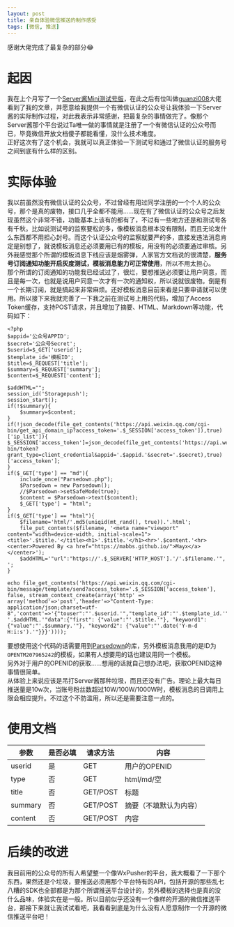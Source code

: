 ```yaml
---
layout: post
title: 亲自体验微信推送的制作感受
tags: [微信, 推送]
---
```


  感谢大佬完成了最复杂的部分😂<!--more-->    
  
# 起因
  我在上个月写了一个[Server酱Mini测试号版](/2021/02/02/serverchan.html)，在此之后有位叫做[guanzi008](https://github.com/guanzi008)大佬看到了我的文章，并愿意给我提供一个有微信认证的公众号让我体验一下Server酱的实际制作过程，对此我表示非常感谢，把最复杂的事情做完了。像那个Server酱那个平台说过Ta唯一做的事情就是注册了一个有微信认证的公众号而已，毕竟微信开放文档傻子都能看懂，没什么技术难度。   
  正好这次有了这个机会，我就可以真正体验一下测试号和通过了微信认证的服务号之间到底有什么样的区别。   

# 实际体验
  我以前虽然没有微信认证的公众号，不过曾经有用过同学注册的一个个人的公众号，那个是真的废物，接口几乎全都不能用……现在有了微信认证的公众号之后发现虽然这个非常不错，功能基本上该有的都有了，不过有一些地方还是和测试号各有千秋。比如说测试号的监察要松的多，像模板消息根本没有限制，而且无论发什么东西都不用担心封号。而这个认证公众号的监察就要严的多，直接发违法消息肯定是别想了，就说模板消息还必须要用已有的模板，用没有的必须要通过审核。另外我感觉那个所谓的模板消息下线应该是烟雾弹，人家官方文档说的很清楚，**服务号订阅通知功能开启灰度测试，模板消息能力可正常使用**，所以不用太担心。   
  那个所谓的订阅通知的功能我已经试过了，很烂，要想推送必须要让用户同意，而且是每一次，也就是说用户同意一次才有一次的通知权，所以说就很废物。倒是有一个长期订阅，就是搞起来非常麻烦。还好模板消息目前来看是只要申请就可以使用。所以接下来我就完善了一下我之前在测试号上用的代码，增加了Access Token缓存，支持POST请求，并且增加了摘要、HTML、Markdown等功能，代码如下：
```
<?php
$appid='公众号APPID';
$secret='公众号Secret';
$userid=$_GET['userid'];
$template_id='模板ID';
$title=$_REQUEST['title'];
$summary=$_REQUEST['summary'];
$content=$_REQUEST['content'];

$addHTML="";
session_id('Storagepush');
session_start();
if(!$summary){
    $summary=$content;
}
if(!json_decode(file_get_contents('https://api.weixin.qq.com/cgi-bin/get_api_domain_ip?access_token='.$_SESSION['access_token']),true)['ip_list']){
$_SESSION['access_token']=json_decode(file_get_contents('https://api.weixin.qq.com/cgi-bin/token?grant_type=client_credential&appid='.$appid.'&secret='.$secret),true)['access_token'];
}
if($_GET['type'] == "md"){
    include_once("Parsedown.php");
    $Parsedown = new Parsedown();
    //$Parsedown->setSafeMode(true);
    $content = $Parsedown->text($content);
    $_GET['type'] = "html";
}
if($_GET['type'] == "html"){
    $filename='html/'.md5(uniqid(mt_rand(), true)).'.html';
    file_put_contents($filename, '<meta name="viewport" content="width=device-width, initial-scale=1"><title>'.$title.'</title><h1>'.$title.'</h1><hr>'.$content.'<hr><center>Powered By <a href="https://mabbs.github.io/">Mayx</a></center>');
    $addHTML='"url":"https://'.$_SERVER['HTTP_HOST'].'/'.$filename.'", ';
}

echo file_get_contents('https://api.weixin.qq.com/cgi-bin/message/template/send?access_token='.$_SESSION['access_token'], false, stream_context_create(array('http' => array('method'=>'post','header'=>"Content-Type: application/json;charset=utf-8",'content'=>'{"touser":"'.$userid.'","template_id":"'.$template_id.'", '.$addHTML.'"data":{"first": {"value":"'.$title.'"}, "keyword1": {"value":"'.$summary.'"}, "keyword2": {"value":"'.date('Y-m-d H:i:s').'"}}}'))));
```
  要想使用这个代码的话需要用到[Parsedown](https://github.com/erusev/parsedown)的库，另外模板消息我用的是ID为`OPENTM207965242`的模板，如果有人想要用的话也建议用同一个模板。   
  另外对于用户的OPENID的获取……想用的话就自己想办法吧，获取OPENID这种事情很简单。   
  从体验上来说应该是吊打Server酱那种垃圾，而且还没有广告。理论上最大每日推送量是10w次，当账号粉丝数超过10W/100W/1000W时，模板消息的日调用上限会相应提升。不过这个不防滥用，所以还是需要注意一点的。   

# 使用文档

| 参数 | 是否必填 | 请求方法 | 内容 |
| - | - | - | - |
| userid | 是 | GET | 用户的OPENID |
| type | 否 | GET | html/md/空 |
| title | 否 | GET/POST | 标题 |
| summary | 否 | GET/POST | 摘要（不填默认为内容） |
| content | 否 | GET/POST | 内容 |

# 后续的改进
  我目前用的公众号的所有人希望整一个像WxPusher的平台，我大概看了一下那个东西，果然还是个垃圾，要推送必须用那个平台特有的API，包括开源的那些乱七八糟的SDK也全部都是为那个所谓推送平台设计的，另外模板的选择也是真的没什么品味，体验实在是一般。所以目前似乎还没有一个像样的开源的微信推送平台，那接下来就让我试试看吧，我看看到底是为什么没有人愿意制作一个开源的微信推送平台吧！
